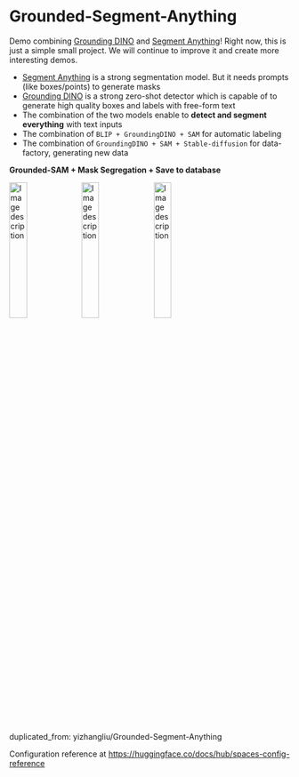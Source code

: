 # Grounded-Segment-Anything
Demo combining [Grounding DINO](https://github.com/IDEA-Research/GroundingDINO) and [Segment Anything](https://github.com/facebookresearch/segment-anything)! Right now, this is just a simple small project. We will continue to improve it and create more interesting demos.

- [Segment Anything](https://github.com/facebookresearch/segment-anything) is a strong segmentation model. But it needs prompts (like boxes/points) to generate masks
- [Grounding DINO](https://github.com/IDEA-Research/GroundingDINO) is a strong zero-shot detector which is capable of to generate high quality boxes and labels with free-form text
- The combination of the two models enable to **detect and segment everything** with text inputs
- The combination of `BLIP + GroundingDINO + SAM` for automatic labeling
- The combination of `GroundingDINO + SAM + Stable-diffusion` for data-factory, generating new data

**Grounded-SAM + Mask Segregation + Save to database**

<img src="https://github.com/lucyellu/Grounded-SAM/assets/20881728/1b40f242-c644-4a5f-8a15-0d42de129656" width="25%" alt="Image description">

<img src="https://github.com/lucyellu/Grounded-SAM/assets/20881728/01814f02-3183-4030-acfa-1dcac14f784b" width="25%" alt="Image description">

<img src="https://github.com/lucyellu/Grounded-SAM/assets/20881728/7e72bc50-395d-4db3-be92-f47279b60172" width="25%" alt="Image description">





duplicated_from: yizhangliu/Grounded-Segment-Anything

Configuration reference at https://huggingface.co/docs/hub/spaces-config-reference
